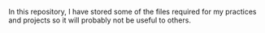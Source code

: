 In this repository, I have stored some of the files required for my practices and projects so it will probably not be useful to others.
